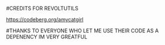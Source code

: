 #CREDITS
FOR REVOLTUTILS

https://codeberg.org/amycatgirl

#THANKS TO EVERYONE WHO LET ME USE THEIR CODE AS A DEPENENCY IM VERY GREATFUL
